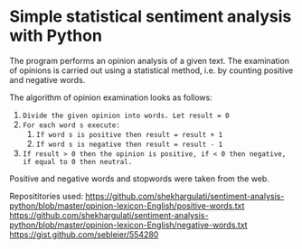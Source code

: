 # Simple statistical sentiment analysis with Python

The program performs an opinion analysis of a given text. The examination of opinions is carried out using a statistical method, i.e. by counting positive and negative words. 

The algorithm of opinion examination looks as follows:

1. ```Divide the given opinion into words. Let result = 0```
1. ```For each word s execute:```
    1. ```If word s is positive then result = result + 1```
    1. ```If word s is negative then result = result - 1```
1. ```If result > 0 then the opinion is positive, if < 0 then negative, if equal to 0 then neutral.```

Positive and negative words and stopwords were taken from the web.


Reposititories used:
https://github.com/shekhargulati/sentiment-analysis-python/blob/master/opinion-lexicon-English/positive-words.txt
https://github.com/shekhargulati/sentiment-analysis-python/blob/master/opinion-lexicon-English/negative-words.txt
https://gist.github.com/sebleier/554280
